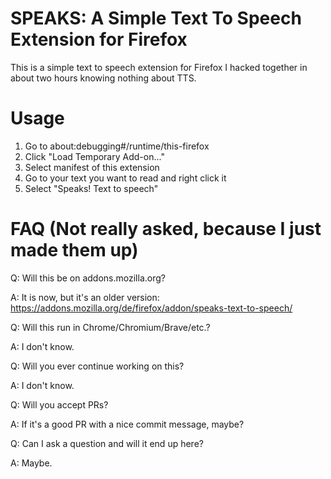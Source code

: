 # SPEAKS: A Simple Text To Speech Extension for Firefox

This is a simple text to speech extension for Firefox I hacked together
in about two hours knowing nothing about TTS.

# Usage

1. Go to about:debugging#/runtime/this-firefox
2. Click "Load Temporary Add-on..."
3. Select manifest of this extension
4. Go to your text you want to read and right click it
5. Select "Speaks! Text to speech"

# FAQ (Not really asked, because I just made them up)
Q: Will this be on addons.mozilla.org?

A: It is now, but it's an older version: https://addons.mozilla.org/de/firefox/addon/speaks-text-to-speech/


Q: Will this run in Chrome/Chromium/Brave/etc.?

A: I don't know.


Q: Will you ever continue working on this?

A: I don't know.


Q: Will you accept PRs?

A: If it's a good PR with a nice commit message, maybe?


Q: Can I ask a question and will it end up here?

A: Maybe.

